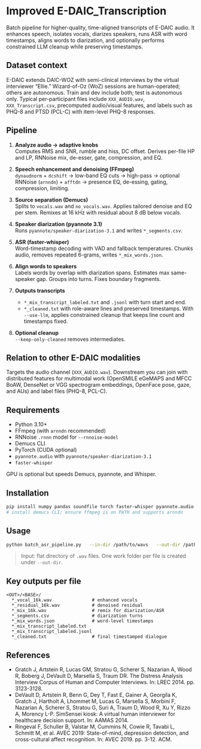 # Improved E-DAIC_Transcription

Batch pipeline for higher-quality, time-aligned transcripts of E-DAIC audio. It enhances speech, isolates vocals, diarizes speakers, runs ASR with word timestamps, aligns words to diarization, and optionally performs constrained LLM cleanup while preserving timestamps.

## Dataset context

E-DAIC extends DAIC-WOZ with semi-clinical interviews by the virtual interviewer “Ellie.” Wizard-of-Oz (WoZ) sessions are human-operated; others are autonomous. Train and dev include both; test is autonomous only. Typical per-participant files include `XXX_AUDIO.wav`, `XXX_Transcript.csv`, precomputed audio/visual features, and labels such as PHQ-8 and PTSD (PCL-C) with item-level PHQ-8 responses.

## Pipeline

1. **Analyze audio → adaptive knobs**  
   Computes RMS and SNR, rumble and hiss, DC offset. Derives per-file HP and LP, RNNoise mix, de-esser, gate, compression, and EQ.

2. **Speech enhancement and denoising (FFmpeg)**  
   `dynaudnorm` + `dcshift` → low-band EQ cuts → high-pass → optional RNNoise (`arnndn`) + `afftdn` → presence EQ, de-essing, gating, compression, limiting.

3. **Source separation (Demucs)**  
   Splits to `vocals.wav` and `no_vocals.wav`. Applies tailored denoise and EQ per stem. Remixes at 16 kHz with residual about 8 dB below vocals.

4. **Speaker diarization (pyannote 3.1)**  
   Runs `pyannote/speaker-diarization-3.1` and writes `*_segments.csv`.

5. **ASR (faster-whisper)**  
   Word-timestamp decoding with VAD and fallback temperatures. Chunks audio, removes repeated 6-grams, writes `*_mix_words.json`.

6. **Align words to speakers**  
   Labels words by overlap with diarization spans. Estimates max same-speaker gap. Groups into turns. Fixes boundary fragments.

7. **Outputs transcripts**  
   - `*_mix_transcript_labeled.txt` and `.jsonl` with turn start and end.  
   - `*_cleaned.txt` with role-aware lines and preserved timestamps. With `--use-llm`, applies constrained cleanup that keeps line count and timestamps fixed.

8. **Optional cleanup**  
   `--keep-only-cleaned` removes intermediates.

## Relation to other E-DAIC modalities

Targets the audio channel (`XXX_AUDIO.wav`). Downstream you can join with distributed features for multimodal work (OpenSMILE eGeMAPS and MFCC BoAW, DenseNet or VGG spectrogram embeddings, OpenFace pose, gaze, and AUs) and label files (PHQ-8, PCL-C).

## Requirements

- Python 3.10+
- FFmpeg (with `arnndn` recommended)
- RNNoise `.rnnn` model for `--rnnoise-model`
- Demucs CLI
- PyTorch (CUDA optional)
- `pyannote.audio` with `pyannote/speaker-diarization-3.1`
- `faster-whisper`

GPU is optional but speeds Demucs, pyannote, and Whisper.

## Installation

```bash
pip install numpy pandas soundfile torch faster-whisper pyannote.audio
# install demucs CLI; ensure ffmpeg is on PATH and supports arnndn
```

## Usage

```bash
python batch_asr_pipeline.py   --in-dir /path/to/wavs   --out-dir /path/to/out   --rnnoise-model /path/to/quiet.rnnn   --demucs-device auto --demucs-model htdemucs   --asr-model large-v3 --asr-device auto --asr-compute auto   --auto-gap --speaker-switch-pad 0.2   --use-llm --openai-model gpt-4.1-mini --temperature 0.0   --keep-only-cleaned
```

> Input: flat directory of `.wav` files. One work folder per file is created under `--out-dir`.

## Key outputs per file

```
<OUT>/<BASE>/
  *_vocal_16k.wav               # enhanced vocals
  *_residual_16k.wav            # denoised residual
  *_mix_16k.wav                 # remix for diarization/ASR
  *_segments.csv                # diarization turns
  *_mix_words.json              # word-level timestamps
  *_mix_transcript_labeled.txt
  *_mix_transcript_labeled.jsonl
  *_cleaned.txt                 # final timestamped dialogue
```

## References

- Gratch J, Artstein R, Lucas GM, Stratou G, Scherer S, Nazarian A, Wood R, Boberg J, DeVault D, Marsella S, Traum DR. The Distress Analysis Interview Corpus of Human and Computer Interviews. In: LREC 2014. pp. 3123-3128.
- DeVault D, Artstein R, Benn G, Dey T, Fast E, Gainer A, Georgila K, Gratch J, Hartholt A, Lhommet M, Lucas G, Marsella S, Morbini F, Nazarian A, Scherer S, Stratou G, Suri A, Traum D, Wood R, Xu Y, Rizzo A, Morency L-P. SimSensei kiosk: A virtual human interviewer for healthcare decision support. In: AAMAS 2014.
- Ringeval F, Schuller B, Valstar M, Cummins N, Cowie R, Tavabi L, Schmitt M, et al. AVEC 2019: State-of-mind, depression detection, and cross-cultural affect recognition. In: AVEC 2019. pp. 3-12. ACM.
